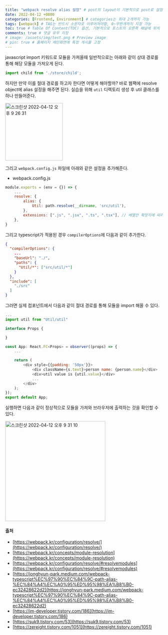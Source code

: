 ```yaml
---
title: "webpack resolve alias 설정" # post의 layout이 기본적으로 post로 설정되어있어서 Front Matter에 따로 layout변수를 만들어 주지 않아도 됨
date: 2022-04-12 +0800
categories: [Frontend, Environment] # categories는 최대 2개까지 가능
tags: [webpack] # TAG는 반드시 소문자로 이루어져야함, 0~무한개까지 지정 가능
toc: true # Table Of Content(TOC) 옵션, 기본적으로 포스트의 오른쪽 패널에 위치
comments: true # 댓글 유무 지정
# image: /assets/img/test.png # Preview image
# pin: true # 홈페이지 메인화면에 특정 게시물 고정
---
```


javascript import 키워드로 모듈을 가져올때 일반적으로는 아래와 같이 상대 경로를 통해 해당 모듈을 가져오게 된다.

```javascript
import child from './store/child';
```

하지만 만약 이를 절대 경로를 하고자 한다면 어떻게 해야할까? 바로 웹팩에 resolve object에 alias 설정을 해주면 된다. 실습을 위해 `util` 디렉토리 생성 후 util 클래스를 하나 만들어준다.

<img width="184" alt="스크린샷 2022-04-12 오후 9 26 31" src="https://user-images.githubusercontent.com/44339530/162962296-a05ec721-386c-4131-a62a-91cff3a4f6a5.png">

그리고 `webpack.config.js` 파일에 아래와 같은 설정을 추가해준다.

- webpack.config.js

```javascript
module.exports = (env = {}) => {
    ...
    resolve: {
        alias: {
            Util: path.resolve(__dirname, 'src/util'),
        },
        extensions: [".js", ".jsx", ".ts", ".tsx"], // 배열안 확장자에 따라서 처리
    },
}
```

그리고 typescript가 적용된 경우 `compilerOptions`에 다음과 같이 추가한다.

```json
{
  "compilerOptions": {
    ...
    "baseUrl": "./",
    "paths": {
      "Util/*": ["src/util/*"]
    }
  },
  "include": [
    "./src"
  ]
}

```

그러면 실제 컴포넌트에서 다음과 같이 절대 경로를 통해 모듈을 import 해올 수 있다.

```javascript
...
import util from "Util/util"

interface Props {

}

const App: React.FC<Props> = observer((props) => {
    ...

    return (
        <div style={{padding: '50px'}}>
            <div className={s.text}>person name: {person.name}</div>
            <div>util value is {util.value}</div>
            ...
        </div>
    );
});
export default App;
```

실행하면 다음과 같이 정상적으로 모듈을 가져와 브라우저에 출력하는 것을 확인할 수 있다.

<img width="320" alt="스크린샷 2022-04-12 오후 9 31 10" src="https://user-images.githubusercontent.com/44339530/162962875-530ac1cf-9af9-4bc0-a4f4-5e73e49faee2.png">

#### 출처
- [https://webpack.kr/configuration/resolve/](https://webpack.kr/configuration/resolve/)
- [https://webpack.kr/concepts/module-resolution](https://webpack.kr/concepts/module-resolution)
- [https://webpack.kr/configuration/resolve/#resolvemodules](https://webpack.kr/configuration/resolve/#resolvemodules)
- [https://jonghyun-park.medium.com/webpack-typescript%EC%97%90%EC%84%9C-path-alias-%EC%84%A4%EC%A0%95%ED%95%98%EA%B8%B0-ec32428622d2](https://jonghyun-park.medium.com/webpack-typescript%EC%97%90%EC%84%9C-path-alias-%EC%84%A4%EC%A0%95%ED%95%98%EA%B8%B0-ec32428622d2)
- [https://im-developer.tistory.com/186](https://im-developer.tistory.com/186)
- [https://suk9.tistory.com/53](https://suk9.tistory.com/53)
- [https://zereight.tistory.com/1051](https://zereight.tistory.com/1051)